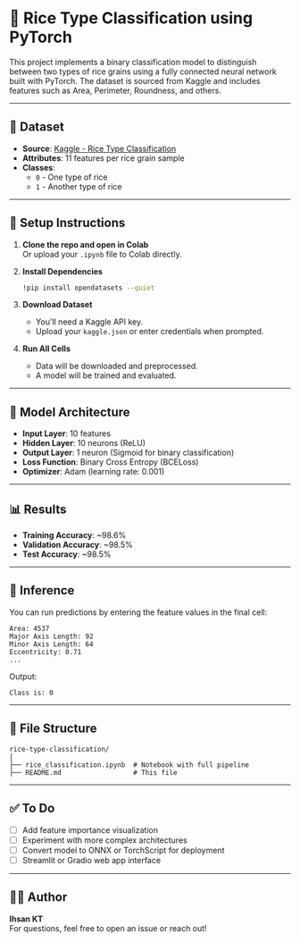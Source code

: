 # 🌾 Rice Type Classification using PyTorch

This project implements a binary classification model to distinguish between two types of rice grains using a fully connected neural network built with PyTorch. The dataset is sourced from Kaggle and includes features such as Area, Perimeter, Roundness, and others.

---

## 📂 Dataset

- **Source**: [Kaggle - Rice Type Classification](https://www.kaggle.com/datasets/mssmartypants/rice-type-classification)
- **Attributes**: 11 features per rice grain sample
- **Classes**:  
  - `0` - One type of rice  
  - `1` - Another type of rice

---

## 🔧 Setup Instructions

1. **Clone the repo and open in Colab**  
   Or upload your `.ipynb` file to Colab directly.

2. **Install Dependencies**
   ```bash
   !pip install opendatasets --quiet
   ```

3. **Download Dataset**
   - You'll need a Kaggle API key.
   - Upload your `kaggle.json` or enter credentials when prompted.

4. **Run All Cells**
   - Data will be downloaded and preprocessed.
   - A model will be trained and evaluated.

---

## 🧠 Model Architecture

- **Input Layer**: 10 features
- **Hidden Layer**: 10 neurons (ReLU)
- **Output Layer**: 1 neuron (Sigmoid for binary classification)
- **Loss Function**: Binary Cross Entropy (BCELoss)
- **Optimizer**: Adam (learning rate: 0.001)

---

## 📊 Results

- **Training Accuracy**: ~98.6%
- **Validation Accuracy**: ~98.5%
- **Test Accuracy**: ~98.5%

---

## 🧪 Inference

You can run predictions by entering the feature values in the final cell:

```
Area: 4537
Major Axis Length: 92
Minor Axis Length: 64
Eccentricity: 0.71
...
```

Output:
```
Class is: 0
```

---

## 📁 File Structure

```
rice-type-classification/
│
├── rice_classification.ipynb  # Notebook with full pipeline
├── README.md                  # This file
```

---

## ✅ To Do

- [ ] Add feature importance visualization
- [ ] Experiment with more complex architectures
- [ ] Convert model to ONNX or TorchScript for deployment
- [ ] Streamlit or Gradio web app interface

---

## 🙋‍♂️ Author

**Ihsan KT**  
For questions, feel free to open an issue or reach out!
